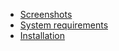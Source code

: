   * [Screenshots](Screenshots.md)
  * [System requirements](SystemRequirements.md)
  * [Installation](Installation.md)